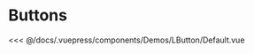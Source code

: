 # Buttons

<div slot="demo">
  <Demos-LButton-Default></Demos-LButton-Default>
</div>

<Code-Container>
  <<< @/docs/.vuepress/components/Demos/LButton/Default.vue
</Code-Container>
